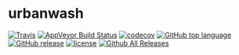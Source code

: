 # urbanwash

[![Travis](https://img.shields.io/travis/validmeasures/washdata.svg)](https://travis-ci.org/validmeasures/washdata)
[![AppVeyor Build Status](https://ci.appveyor.com/api/projects/status/github/validmeasures/washdata?branch=master&svg=true)](https://ci.appveyor.com/project/validmeasures/washdata)
[![codecov](https://codecov.io/gh/validmeasures/washdata/branch/master/graph/badge.svg)](https://codecov.io/gh/validmeasures/washdata)
[![GitHub top language](https://img.shields.io/github/languages/top/validmeasures/washdata.svg)]()
[![GitHub release](https://img.shields.io/github/release/validmeasures/washdata.svg)](https://github.com/validmeasures/washdata/blob/master/NEWS.md)
[![license](https://img.shields.io/github/license/validmeasures/washdata.svg)](https://github.com/validmeasures/washdata/blob/master/LICENSE.md)
[![Github All Releases](https://img.shields.io/github/downloads/validmeasures/washdata/latest/total.svg)](https://github.com/validmeasures/washdata/archive/master.zip)
